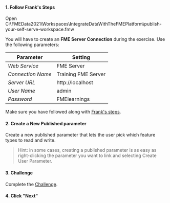 <head><base target="_blank"> </head>

#### 1. Follow Frank's Steps
Open C:\FMEData2021\Workspaces\IntegrateDataWithTheFMEPlatform\publish-your-self-serve-workspace.fmw

You will have to create an **FME Server Connection** during the exercise. Use the following parameters:  

| Parameter | Setting |
| -- | -- |
*Web Service* | FME Server
*Connection Name* | Training FME Server
*Server URL* | http://localhost
*User Name* | admin
*Password* | FMElearnings

Make sure you have followed along with [Frank's steps](https://safe.my.trailhead.com/content/safe/modules/automate-workflows/create-a-self-serve-workspace-for-the-web).

#### 2. Create a New Published parameter
Create a new published parameter that lets the user pick which feature types to read and write.
>Hint: in some cases, creating a published parameter is as easy as right-clicking the parameter you want to link and selecting Create User Parameter.

#### 3. Challenge
Complete the [Challenge](https://safe.my.trailhead.com/content/safe/modules/automate-workflows/create-a-self-serve-workspace-for-the-web#challenge).

#### 4. Click "Next"
